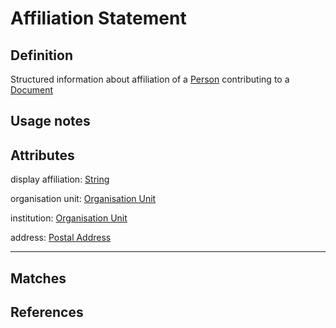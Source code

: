 # Affiliation Statement

## Definition

Structured information about affiliation of a [Person](../entities/Person.md) contributing to a [Document](../entities/Document.md)

## Usage notes


## Attributes
display affiliation: [String](../datatypes/String.md)

organisation unit: [Organisation Unit](../entities/Organisation_Unit.md)

institution: [Organisation Unit](../entities/Organisation_Unit.md) 

address: [Postal Address](../datatypes/Postal_Address.md)

---
## Matches

## References
